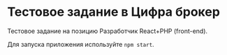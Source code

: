 # Тестовое задание в Цифра брокер

Тестовое задание на позицию Разработчик React+PHP (front-end).

Для запуска приложения используйте `npm start`.
